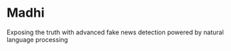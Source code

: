 # Madhi
Exposing the truth with advanced fake news detection powered by natural language processing
